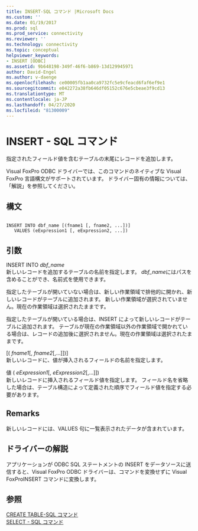 ```yaml
---
title: INSERT-SQL コマンド |Microsoft Docs
ms.custom: ''
ms.date: 01/19/2017
ms.prod: sql
ms.prod_service: connectivity
ms.reviewer: ''
ms.technology: connectivity
ms.topic: conceptual
helpviewer_keywords:
- INSERT [ODBC]
ms.assetid: 9b648198-349f-46f6-b869-13d129945971
author: David-Engel
ms.author: v-daenge
ms.openlocfilehash: ce00005fb1aa0ca9732fc5e9cfeacd6faf6ef9e1
ms.sourcegitcommit: e042272a38fb646df05152c676e5cbeae3f9cd13
ms.translationtype: MT
ms.contentlocale: ja-JP
ms.lasthandoff: 04/27/2020
ms.locfileid: "81300009"
---
```

# <a name="insert---sql-command"></a>INSERT - SQL コマンド
指定されたフィールド値を含むテーブルの末尾にレコードを追加します。  
  
 Visual FoxPro ODBC ドライバーでは、このコマンドのネイティブな Visual FoxPro 言語構文がサポートされています。 ドライバー固有の情報については、「解説」を参照してください。  
  
## <a name="syntax"></a>構文  
  
```  
  
INSERT INTO dbf_name [(fname1 [, fname2, ...])]  
   VALUES (eExpression1 [, eExpression2, ...])  
```  
  
## <a name="arguments"></a>引数  
 INSERT INTO *dbf_name*  
 新しいレコードを追加するテーブルの名前を指定します。 *dbf_name*にはパスを含めることができ、名前式を使用できます。  
  
 指定したテーブルが開いていない場合は、新しい作業領域で排他的に開かれ、新しいレコードがテーブルに追加されます。 新しい作業領域が選択されていません。現在の作業領域は選択されたままです。  
  
 指定したテーブルが開いている場合は、INSERT によって新しいレコードがテーブルに追加されます。 テーブルが現在の作業領域以外の作業領域で開かれている場合は、レコードの追加後に選択されません。現在の作業領域は選択されたままです。  
  
 [( *fname1*[, *fname2*[,...]])]  
 新しいレコードに、値が挿入されるフィールドの名前を指定します。  
  
 値 ( *eExpression1*[, *eExpression2*[,...]])  
 新しいレコードに挿入されるフィールド値を指定します。 フィールド名を省略した場合は、テーブル構造によって定義された順序でフィールド値を指定する必要があります。  
  
## <a name="remarks"></a>Remarks  
 新しいレコードには、VALUES 句に一覧表示されたデータが含まれています。  
  
## <a name="driver-remarks"></a>ドライバーの解説  
 アプリケーションが ODBC SQL ステートメントの INSERT をデータソースに送信すると、Visual FoxPro ODBC ドライバーは、コマンドを変換せずに Visual FoxProINSERT コマンドに変換します。  
  
## <a name="see-also"></a>参照  
 [CREATE TABLE-SQL コマンド](../../odbc/microsoft/create-table-sql-command.md)   
 [SELECT - SQL コマンド](../../odbc/microsoft/select-sql-command.md)
